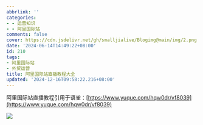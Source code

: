 ```yaml
---
abbrlink: ''
categories:
- - 运营知识
- - 阿里国际站
comments: false
cover: https://cdn.jsdelivr.net/gh/smalljialive/Blogimg@main/img/2.png
date: '2024-06-14T14:49:22+08:00'
id: 210
tags:
- 阿里国际站
- 外贸运营
title: 阿里国际站直播教程大全
updated: '2024-12-16T09:58:22.216+08:00'
---
```

阿里国际站直播教程引用于语雀：[https://www.yuque.com/hqw0dr/vf8039](https://www.yuque.com/hqw0dr/vf8039)

![](https://cdn.jsdelivr.net/gh/smalljialive/Blogimg@main/img/2.png)
